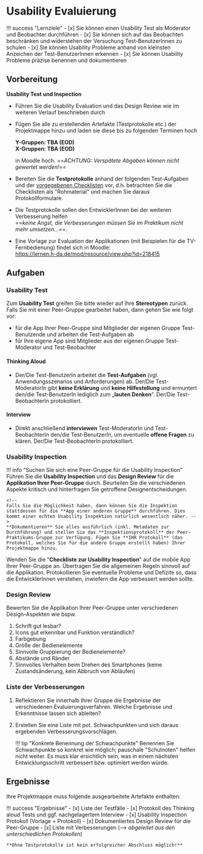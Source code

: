 # Usability Evaluierung

!!! success "Lernziele"
    - [x] Sie können einen Usability Test als Moderator und Beobachter durchführen
    - [x] Sie können sich auf das Beobachten beschränken und widerstehen der Versuchung Test-BenutzerInnen zu schulen
    - [x] Sie können Usability Probleme anhand von kleinsten Anzeichen der Test-BenutzerInnen erkennen
    - [x] Sie können Usability Probleme präzise benennen und dokumentieren

## Vorbereitung



<!--
!!! warning
     **Vorbereitung der Testprotokolle (zu Hause!)**  
     Bereiten Sie die Testprotokolle vor anhand der folgenden Test-Aufgaben und der vorgegebenen Checklisten, d.h. betrachten Sie die Checklisten als "Rohmaterial" und machen Sie daraus Protokollformulare.

   
Die Testprotokolle sollen den Entwickler*innen bei der weiteren Verbesserung helfen (_keine Angst, die Verbesserungen müssen Sie im Praktikum nicht mehr umsetzen..._).

Alle **Protokolle** aus den folgenden Teilaufgaben kommen in die Projektmappe.
-->



**Usability Test und Inspection**

- Führen Sie die Usability Evaluation und das Design Review wie im weiteren Verlauf beschrieben durch
- Fügen Sie alle zu erstellenden Artefakte (Testprotokolle etc.) der Projektmappe hinzu und laden sie diese bis zu folgenden Terminen hoch  
    
    <!-- __Ende (SO), 20:00 Uhr der darauf folgenden Woche__   -->
    __Y-Gruppen: TBA (EOD)__  
    __X-Gruppen: TBA (EOD)__
    
    in Moodle hoch.  ==_ACHTUNG: Verspätete Abgaben können nicht gewertet werden!_==

- Bereiten Sie die __Testprotokolle__ anhand der folgenden Test-Aufgaben und der [vorgegebenen Checklisten](https://lernen.h-da.de/mod/resource/view.php?id=218415) vor, d.h. betrachten Sie die Checklisten als "Rohmaterial" und machen Sie daraus Protokollformulare.   
- Die Testprotokolle sollen den EntwicklerInnen bei der weiteren Verbesserung helfen  
  ==_keine Angst, die Verbesserungen müssen Sie im Praktikum nicht mehr umsetzen..._==.
- Eine Vorlage zur Evaluation der Applikationen (mit Beispielen für die TV-Fernbedienung) findet sich in Moodle:  
    <https://lernen.h-da.de/mod/resource/view.php?id=218415>



## Aufgaben

### Usability Test

<!--
!!! warning
    **Corona-Update**  
    Bitten Sie ein Familienmitglied oder eine andere externe Person den Test aus der Rolle des Stereotypen durchzuführen. Ggf. kann die/der Protokollant*in via Webcam beobachten und protokollieren. Falls Sie den Test am Emulator durchführen können Sie ein Screensharing oder ggf. sogar ein Tool wie [TeamViewer](https://www.teamviewer.com/de/) nutzen (falls die/der Tester nicht vor Ort anwesend ist).
-->

Zum **Usability Test** greifen Sie bitte wieder auf Ihre **Stereotypen** zurück. Falls Sie mit einer Peer-Gruppe gearbeitet haben, dann gehen Sie wie folgt vor:

* für die App Ihrer Peer-Gruppe sind Mitglieder der eigenen Gruppe Test-Benutzende und arbeiten die Test-Aufgaben ab
* für Ihre eigene App sind Mitglieder aus der eigenen Gruppe Test-Moderator und Test-Beobachter

#### Thinking Aloud
* Der/Die Test-BenutzerIn arbeitet die **Test-Aufgaben** (vgl. Anwendungsszenarios und Anforderungen) ab. Der/Die Test-ModeratorIn gibt **keine Erklärung** und **keine Hilfestellung** und ermuntert den/die Test-BenutzerIn lediglich zum „**lauten Denken**“. Der/Die Test-BeobachterIn protokolliert.
#### Interview
* Direkt anschließend **interviewen** Test-ModeratorIn und Test-BeobachterIn den/die Test-BenutzerIn, um eventuelle **offene Fragen** zu klären. Der/Die Test-BeobachterIn protokolliert.


### Usability Inspection

!!! info "Suchen Sie sich eine Peer-Gruppe für die Usability Inspection"
    Führen Sie die **Usability Inspection** und das **Design Review** für die **Applikation Ihrer Peer-Gruppe** durch. Beurteilen Sie die verschiedenen Aspekte kritisch und hinterfragen Sie getroffene Designentscheidungen. 
    <!--Dies kann natürlich keinen echten Durchlauf mit externen Personen ersetzen, aber Sie bekommen so zumindest eine Vorstellung davon wie beide Methoden durchgeführt werden.
    -->
    
    <!--
    Falls Sie die Möglichkeit haben, dann können Sie die Inspektion stattdessen für die **App einer anderen Gruppe** durchführen. Dies kommt einer echten Usability Inspektion natürlich wesentlich näher. -->
    **Dokumentieren** Sie alles ausführlich (inkl. Metadaten zur Durchführung) und stellen Sie das **Inspektionsprotokoll** der Peer-Praktikums-Gruppe zur Verfügung. Fügen Sie **IHR Protokoll** (das Protokoll, welches Sie für die andere Gruppe erstellt haben) Ihrer Projektmappe hinzu.

    
Wenden Sie die "**Checkliste zur Usability Inspection**" auf die mobile App Ihrer Peer-Gruppe an. Übertragen Sie die allgemeinen Regeln sinnvoll auf die Applikation. Protokollieren Sie eventuelle Probleme und Defizite so, dass die EntwicklerInnen verstehen, inwiefern die App verbessert werden sollte.

### Design Review
Bewerten Sie die Applikation Ihrer Peer-Gruppe unter verschiedenen Design-Aspekten wie bspw.

1. Schrift gut lesbar?
2. Icons gut erkennbar und Funktion verständlich?
3. Farbgebung
4. Größe der Bedienelemente
5. Sinnvolle Gruppierung der Bedienelemente?
6. Abstände und Ränder
7. Sinnvolles Verhalten beim Drehen des Smartphones (keine Zustandsänderung, kein Abbruch von Abläufen)


### Liste der Verbesserungen

1. Reflektieren Sie innerhalb Ihrer Gruppe die Ergebnisse der verschiedenen Evaluierungsverfahren. Welche Ergebnisse und Erkenntnisse lassen sich ableiten? 
2. Erstellen Sie eine Liste mit pot. Schwachpunkten und sich daraus ergebenden Verbesserungsvorschlägen. 

    !!! tip "Konkrete Benennung der Schwachpunkte"
        Benennen Sie Schwachpunkte so konkret wie möglich; pauschale "Schulnoten" helfen nicht weiter. Es muss klar ersichtlich sein, was in einem nächsten Entwicklungsschritt verbessert bzw. optimiert werden würde.


## Ergebnisse
<!-- 
Die folgenden Ergebnisse müssen für eine erfolgreiche Testierung der Praktikumseinheit und einer erfolgreichen Endabnahme des Semesterprojekts vorliegen: -->
Ihre Projektmappe muss folgende ausgearbeitete Artefakte enthalten: 

!!! success "Ergebnisse"
    - [x] Liste der Testfälle 
    - [x] Protokoll des Thinking aloud Tests und ggf. nachgelagertem Interview
    - [x] Usability Inspection Protokoll (Vorlage + Protokoll)
    - [x] Dokumentiertes Design Review für die Peer-Gruppe 
    - [x] Liste mit Verbesserungen (--> *abgeleitet aus den unterschiedlichen Protokollen*)

    **Ohne Testprotokolle ist kein erfolgreicher Abschluss möglich!**